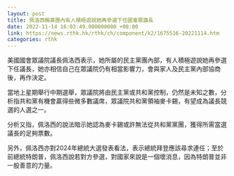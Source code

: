 ```yaml
---
layout: post
title: 佩洛西稱黨團內有人積極遊說她再參選下任國會眾議長
date: 2022-11-14 16:03:49.000000000 +08:00
link: https://news.rthk.hk/rthk/ch/component/k2/1675516-20221114.htm
categories: rthk
---
```


美國國會眾議院議長佩洛西表示，她所屬的民主黨團內部，有人積極遊說她再參選下任議長，她亦相信自己在眾議院仍有相當影響力，會與家人及民主黨內部協商後，再作決定。

當地上星期舉行中期選舉，眾議院將由民主黨或共和黨控制，仍然是未知之數，分析指共和黨有機會贏得些微多數議席，眾議院共和黨領袖麥卡錫，有望成為議長競選的人選之一。

分析又指，佩洛西的說法暗示她認為麥卡錫或許無法從共和黨黨團，獲得所需當選議長的足夠票數。

另外，佩洛西亦對2024年總統大選發表看法，表示總統拜登應該尋求連任；至於前總統特朗普，佩洛西說若對方參選，對國家來說是一個壞消息，因為特朗普並非一股善意的力量。
